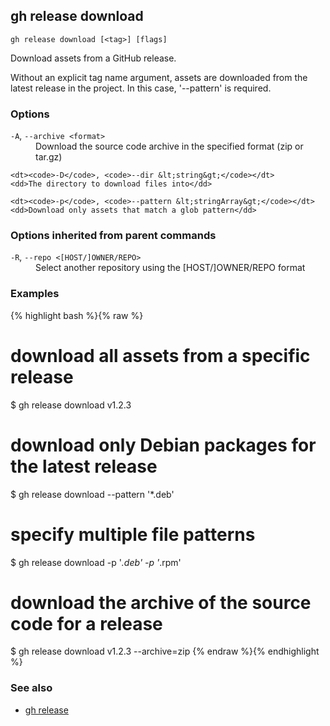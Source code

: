 

## gh release download

```
gh release download [<tag>] [flags]
```

Download assets from a GitHub release.

Without an explicit tag name argument, assets are downloaded from the
latest release in the project. In this case, '--pattern' is required.


### Options


<dl class="flags">
	<dt><code>-A</code>, <code>--archive &lt;format&gt;</code></dt>
	<dd>Download the source code archive in the specified format (zip or tar.gz)</dd>

	<dt><code>-D</code>, <code>--dir &lt;string&gt;</code></dt>
	<dd>The directory to download files into</dd>

	<dt><code>-p</code>, <code>--pattern &lt;stringArray&gt;</code></dt>
	<dd>Download only assets that match a glob pattern</dd>
</dl>


### Options inherited from parent commands


<dl class="flags">
	<dt><code>-R</code>, <code>--repo &lt;[HOST/]OWNER/REPO&gt;</code></dt>
	<dd>Select another repository using the [HOST/]OWNER/REPO format</dd>
</dl>


### Examples

{% highlight bash %}{% raw %}
# download all assets from a specific release
$ gh release download v1.2.3

# download only Debian packages for the latest release
$ gh release download --pattern '*.deb'

# specify multiple file patterns
$ gh release download -p '*.deb' -p '*.rpm'

# download the archive of the source code for a release
$ gh release download v1.2.3 --archive=zip
{% endraw %}{% endhighlight %}

### See also

* [gh release](./gh_release)
